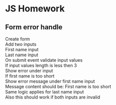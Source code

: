# JS Homework

## Form error handle

Create form  
Add two inputs  
First name input  
Last name input  
On submit event validate input values  
If input values length is less then 3  
Show error under input  
If first name is too short  
Show error message under first name input  
Message content should be: First name is too short  
Same logic applies for last name input  
Also this should work if both inputs are invalid
